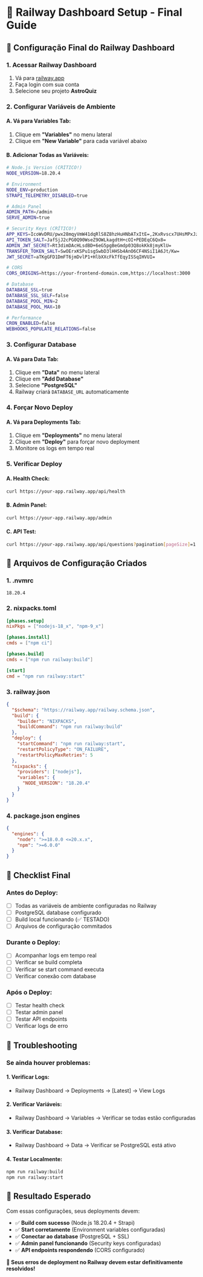 # 🚂 Railway Dashboard Setup - Final Guide

## 🎯 **Configuração Final do Railway Dashboard**

### **1. Acessar Railway Dashboard**
1. Vá para [railway.app](https://railway.app)
2. Faça login com sua conta
3. Selecione seu projeto **AstroQuiz**

### **2. Configurar Variáveis de Ambiente**

#### **A. Vá para Variables Tab:**
1. Clique em **"Variables"** no menu lateral
2. Clique em **"New Variable"** para cada variável abaixo

#### **B. Adicionar Todas as Variáveis:**
```bash
# Node.js Version (CRÍTICO!)
NODE_VERSION=18.20.4

# Environment
NODE_ENV=production
STRAPI_TELEMETRY_DISABLED=true

# Admin Panel
ADMIN_PATH=/admin
SERVE_ADMIN=true

# Security Keys (CRÍTICO!)
APP_KEYS=IcoWvDRU/pwx28mqyVmW41dqRlS8Z8hzHuHNbATxItE=,2KxRvscx7UHsMPxJzbkGSTl3Bs9UPfKZnCcmLCnz+Uc=,r0rhigOzzArZj632XYiqJGh47uc1PLtUiRsunsVG3aY=,bDjOw/FVyHVfv4KnG59fdLGLx5L9Yoa+4JciwDQ1nB8=
API_TOKEN_SALT=JafSjJ2cPG0Q90WseZ9OWLkagdtH+cOI+PEDEqC6Qx8=
ADMIN_JWT_SECRET=Rt3dimDAcHLsdBD+6eG5pgBeGmdp03Q8okKk8jmyKlU=
TRANSFER_TOKEN_SALT=SwOErxKSPu1sgSwbD3lHHSb4AnO6CF4NSiI1A6Jt/Kw=
JWT_SECRET=aTKgGFD1DmFT6jmDvlP1+HlbXXcFkTfEqyISSqIHVUI=

# CORS
CORS_ORIGINS=https://your-frontend-domain.com,https://localhost:3000

# Database
DATABASE_SSL=true
DATABASE_SSL_SELF=false
DATABASE_POOL_MIN=2
DATABASE_POOL_MAX=10

# Performance
CRON_ENABLED=false
WEBHOOKS_POPULATE_RELATIONS=false
```

### **3. Configurar Database**

#### **A. Vá para Data Tab:**
1. Clique em **"Data"** no menu lateral
2. Clique em **"Add Database"**
3. Selecione **"PostgreSQL"**
4. Railway criará `DATABASE_URL` automaticamente

### **4. Forçar Novo Deploy**

#### **A. Vá para Deployments Tab:**
1. Clique em **"Deployments"** no menu lateral
2. Clique em **"Deploy"** para forçar novo deployment
3. Monitore os logs em tempo real

### **5. Verificar Deploy**

#### **A. Health Check:**
```bash
curl https://your-app.railway.app/api/health
```

#### **B. Admin Panel:**
```bash
curl https://your-app.railway.app/admin
```

#### **C. API Test:**
```bash
curl https://your-app.railway.app/api/questions?pagination[pageSize]=1
```

## 🔧 **Arquivos de Configuração Criados**

### **1. .nvmrc**
```
18.20.4
```

### **2. nixpacks.toml**
```toml
[phases.setup]
nixPkgs = ["nodejs-18_x", "npm-9_x"]

[phases.install]
cmds = ["npm ci"]

[phases.build]
cmds = ["npm run railway:build"]

[start]
cmd = "npm run railway:start"
```

### **3. railway.json**
```json
{
  "$schema": "https://railway.app/railway.schema.json",
  "build": {
    "builder": "NIXPACKS",
    "buildCommand": "npm run railway:build"
  },
  "deploy": {
    "startCommand": "npm run railway:start",
    "restartPolicyType": "ON_FAILURE",
    "restartPolicyMaxRetries": 5
  },
  "nixpacks": {
    "providers": ["nodejs"],
    "variables": {
      "NODE_VERSION": "18.20.4"
    }
  }
}
```

### **4. package.json engines**
```json
{
  "engines": {
    "node": ">=18.0.0 <=20.x.x",
    "npm": ">=6.0.0"
  }
}
```

## 🎯 **Checklist Final**

### **Antes do Deploy:**
- [ ] Todas as variáveis de ambiente configuradas no Railway
- [ ] PostgreSQL database configurado
- [ ] Build local funcionando (✅ TESTADO)
- [ ] Arquivos de configuração commitados

### **Durante o Deploy:**
- [ ] Acompanhar logs em tempo real
- [ ] Verificar se build completa
- [ ] Verificar se start command executa
- [ ] Verificar conexão com database

### **Após o Deploy:**
- [ ] Testar health check
- [ ] Testar admin panel
- [ ] Testar API endpoints
- [ ] Verificar logs de erro

## 🚨 **Troubleshooting**

### **Se ainda houver problemas:**

#### **1. Verificar Logs:**
- Railway Dashboard → Deployments → [Latest] → View Logs

#### **2. Verificar Variáveis:**
- Railway Dashboard → Variables → Verificar se todas estão configuradas

#### **3. Verificar Database:**
- Railway Dashboard → Data → Verificar se PostgreSQL está ativo

#### **4. Testar Localmente:**
```bash
npm run railway:build
npm run railway:start
```

## 🎉 **Resultado Esperado**

Com essas configurações, seus deployments devem:
- ✅ **Build com sucesso** (Node.js 18.20.4 + Strapi)
- ✅ **Start corretamente** (Environment variables configuradas)
- ✅ **Conectar ao database** (PostgreSQL + SSL)
- ✅ **Admin panel funcionando** (Security keys configuradas)
- ✅ **API endpoints respondendo** (CORS configurado)

**🎉 Seus erros de deployment no Railway devem estar definitivamente resolvidos!**
